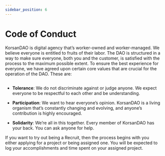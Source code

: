 ```yaml
---
sidebar_position: 6
---
```


# Code of Conduct

KorsanDAO is digital agency that’s worker-owned and worker-managed. We believe everyone is entitled to fruits of their labor. The DAO is structured in a way to make sure everyone, both you and the customer, is satisfied with the process to the maximum possible extent. To ensure the best experience for everyone, we have agreed upon certain core values that are crucial for the operation of the DAO. These are:

## <!-- TODO please contribute-->

- **Tolerance**: We do not discriminate against or judge anyone. We expect everyone to be respectful to each other and be understanding.

- **Participation**: We want to hear everyone’s opinion. KorsanDAO is a living organism that’s constantly changing and evolving, and anyone’s contribution is highly encouraged.

- **Solidarity**: We’re all in this together. Every member of KorsanDAO has your back. You can ask anyone for help.
<!-- TODO please contribute-->

If you want to try out being a Recruit, then the process begins with you either applying for a project or being assigned one. You will be expected to log your accomplishments and time spent on your assigned project.

